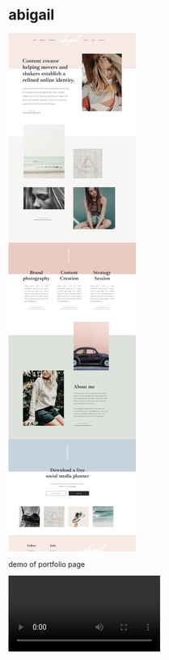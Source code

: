 # abigail



![demo](https://github.com/softdev1012/abigail/blob/main/demo/demo.png)



demo of portfolio page



<video src="(https://github.com/softdev1012/abigail/blob/main/demo/demo.mp4)"></video>
